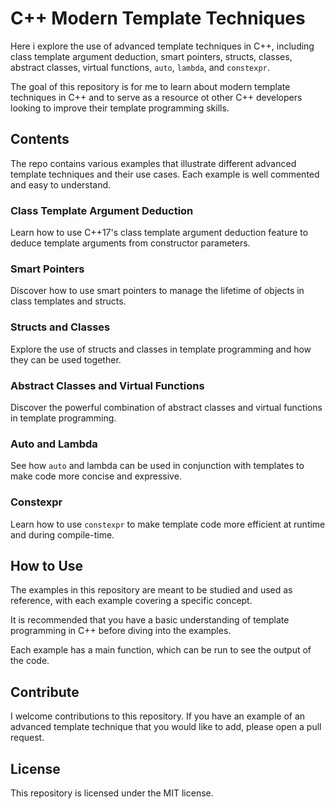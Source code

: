 
# C++ Modern Template Techniques

Here i explore the use of advanced template techniques in C++, including class template argument deduction, smart pointers, structs, classes, abstract classes, virtual functions, `auto`, `lambda`, and `constexpr`.

The goal of this repository is for me to learn about modern template techniques in C++ and to serve as a resource ot other C++ developers looking to improve their template programming skills.

## Contents

The repo contains various examples that illustrate different advanced template techniques and their use cases. Each example is well commented and easy to understand.

### Class Template Argument Deduction

Learn how to use C++17's class template argument deduction feature to deduce template arguments from constructor parameters.

### Smart Pointers

Discover how to use smart pointers to manage the lifetime of objects in class templates and structs.

### Structs and Classes

Explore the use of structs and classes in template programming and how they can be used together.

### Abstract Classes and Virtual Functions

Discover the powerful combination of abstract classes and virtual functions in template programming.

### Auto and Lambda

See how `auto` and lambda can be used in conjunction with templates to make code more concise and expressive.

### Constexpr

Learn how to use `constexpr` to make template code more efficient at runtime and during compile-time.

## How to Use

The examples in this repository are meant to be studied and used as reference, with each example covering a specific concept.

It is recommended that you have a basic understanding of template programming in C++ before diving into the examples.

Each example has a main function, which can be run to see the output of the code.

## Contribute

I welcome contributions to this repository. If you have an example of an advanced template technique that you would like to add, please open a pull request.

## License

This repository is licensed under the MIT license.
